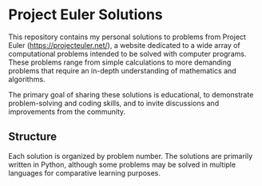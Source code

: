 # Project Euler Solutions

This repository contains my personal solutions to problems from Project Euler (https://projecteuler.net/), a website dedicated to a wide array of computational problems intended to be solved with computer programs. These problems range from simple calculations to more demanding problems that require an in-depth understanding of mathematics and algorithms.

The primary goal of sharing these solutions is educational, to demonstrate problem-solving and coding skills, and to invite discussions and improvements from the community.

## Structure

Each solution is organized by problem number. The solutions are primarily written in Python, although some problems may be solved in multiple languages for comparative learning purposes.
